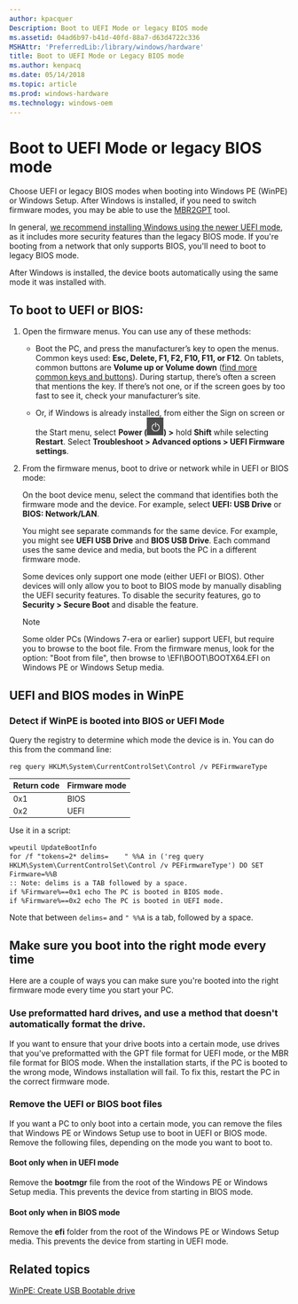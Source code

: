 ```yaml
---
author: kpacquer
Description: Boot to UEFI Mode or legacy BIOS mode
ms.assetid: 04ad6b97-b41d-40fd-88a7-d63d4722c336
MSHAttr: 'PreferredLib:/library/windows/hardware'
title: Boot to UEFI Mode or Legacy BIOS mode
ms.author: kenpacq
ms.date: 05/14/2018
ms.topic: article
ms.prod: windows-hardware
ms.technology: windows-oem
---
```


# Boot to UEFI Mode or legacy BIOS mode

Choose UEFI or legacy BIOS modes when booting into Windows PE (WinPE) or Windows Setup. After Windows is installed, if you need to switch firmware modes, you may be able to use the [MBR2GPT](https://docs.microsoft.com/en-us/windows/deployment/mbr-to-gpt) tool.

In general, [we recommend installing Windows using the newer UEFI mode](windows-and-gpt-faq.md), as it includes more security features than the legacy BIOS mode. If you're booting from a network that only supports BIOS, you'll need to boot to legacy BIOS mode.

After Windows is installed, the device boots automatically using the same mode it was installed with.

## To boot to UEFI or BIOS:

1. Open the firmware menus. You can use any of these methods: 

   *  Boot the PC, and press the manufacturer’s key to open the menus. Common keys used: **Esc, Delete, F1, F2, F10, F11, or F12**. On tablets, common buttons are **Volume up or Volume down** ([find more common keys and buttons](https://www.bing.com/search?q=bios+menu+key+brand)). During startup, there’s often a screen that mentions the key. If there’s not one, or if the screen goes by too fast to see it, check your manufacturer’s site. 
   
   *  Or, if Windows is already installed, from either the Sign on screen or the Start menu, select **Power (![Power button icon](images/power.png)) >** hold **Shift** while selecting **Restart**. Select **Troubleshoot > Advanced options > UEFI Firmware settings**. 
      
2.  From the firmware menus, boot to drive or network while in UEFI or BIOS mode:

    On the boot device menu, select the command that identifies both the firmware mode and the device. For example, select **UEFI: USB Drive** or **BIOS: Network/LAN**.

    You might see separate commands for the same device. For example, you might see **UEFI USB Drive** and **BIOS USB Drive**. Each command uses the same device and media, but boots the PC in a different firmware mode.

    Some devices only support one mode (either UEFI or BIOS). Other devices will only allow you to boot to BIOS mode by manually disabling the UEFI security features. To disable the security features, go to **Security > Secure Boot** and disable the feature. 

    > [!Note]
    > Some older PCs (Windows 7-era or earlier) support UEFI, but require you to browse to the boot file. From the firmware menus, look for the option: "Boot from file", then browse to \EFI\BOOT\BOOTX64.EFI on Windows PE or Windows Setup media.

## UEFI and BIOS modes in WinPE

###  Detect if WinPE is booted into BIOS or UEFI Mode

Query the registry to determine which mode the device is in. You can do this from the command line:

```
reg query HKLM\System\CurrentControlSet\Control /v PEFirmwareType
```

| Return code  | Firmware mode |
| --- | --- |
| 0x1 | BIOS |
| 0x2 | UEFI |

Use it in a script:

```
wpeutil UpdateBootInfo
for /f "tokens=2* delims=    " %%A in ('reg query HKLM\System\CurrentControlSet\Control /v PEFirmwareType') DO SET Firmware=%%B
:: Note: delims is a TAB followed by a space.
if %Firmware%==0x1 echo The PC is booted in BIOS mode.
if %Firmware%==0x2 echo The PC is booted in UEFI mode.
```
Note that between `delims=` and `" %%A` is a tab, followed by a space.


## Make sure you boot into the right mode every time

Here are a couple of ways you can make sure you're booted into the right firmware mode every time you start your PC.

### Use preformatted hard drives, and use a method that doesn't automatically format the drive. 

If you want to ensure that your drive boots into a certain mode, use drives that you've preformatted with the GPT file format for UEFI mode, or the MBR file format for BIOS mode. When the installation starts, if the PC is booted to the wrong mode, Windows installation will fail. To fix this, restart the PC in the correct firmware mode.

### Remove the UEFI or BIOS boot files 

If you want a PC to only boot into a certain mode, you can remove the files that Windows PE or Windows Setup use to boot in UEFI or BIOS mode. Remove the following files, depending on the mode you want to boot to.

#### Boot only when in UEFI mode 

Remove the **bootmgr** file from the root of the Windows PE or Windows Setup media. This prevents the device from starting in BIOS mode.

#### Boot only when in BIOS mode

Remove the **efi** folder from the root of the Windows PE or Windows Setup media. This prevents the device from starting in UEFI mode.

## <span id="related_topics"></span>Related topics

[WinPE: Create USB Bootable drive](winpe-create-usb-bootable-drive.md)

 